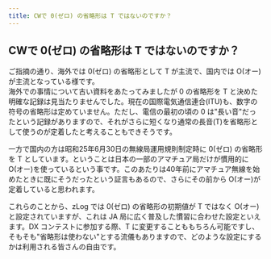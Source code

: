 ```yaml
---
title: CWで 0(ゼロ) の省略形は T ではないのですか？
---
```



## CWで 0(ゼロ) の省略形は T ではないのですか？

ご指摘の通り、海外では 0(ゼロ) の省略形として T が主流で、国内では O(オー)が主流となっている様です。  
海外での事情について古い資料をあたってみましたが 0 の省略形を T と決めた明確な記録は見当たりませんでした。現在の国際電気通信連合(ITU)も、数字の符号の省略形は定めていません。ただし、電信の最初の頃の 0 は"長い音"だったという記録がありますので、それがさらに短くなり通常の長音(T)を省略形として使うのが定着したと考えることもできそうです。  

一方で国内の方は昭和25年6月30日の無線局運用規則制定時に 0(ゼロ) の省略形を T としています。ということは日本の一部のアマチュア局だけが慣用的に O(オー)を使っているという事です。このあたりは40年前にアマチュア無線を始めたときに既にそうだったという証言もあるので、さらにその前から O(オー)が定着していると思われます。  

これらのことから、zLog では 0(ゼロ) の省略形の初期値が T ではなく O(オー)と設定されていますが、これは JA 局に広く普及した慣習に合わせた設定といえます。DX コンテストに参加する際、T に変更することももちろん可能ですし、そもそも"省略形は使わない"とする流儀もありますので、どのような設定にするかは利用される皆さんの自由です。  


